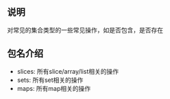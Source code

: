 ## 说明

对常见的集合类型的一些常见操作，如是否包含，是否存在

## 包名介绍

- slices: 所有slice/array/list相关的操作
- sets: 所有set相关的操作
- maps: 所有map相关的操作